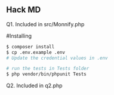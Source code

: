 ## Hack MD

Q1. Included in src/Monnify.php

#Installing
```sh
$ composer install
$ cp .env.example .env
# Update the credential values in .env

# run the tests in Tests folder
$ php vendor/bin/phpunit Tests
```


Q2. Included in q2.php
